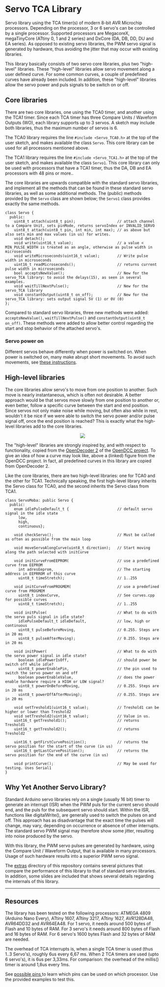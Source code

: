 # <a name="Servo_TCA"></a>Servo TCA Library #

Servo library using the TCA timer(s) of modern 8-bit AVR Microchip processors. Depending on the processor, 3 or 6 servo's can be controlled by a single processor. Supported processors are MegacoreX, megaTinyCore (ATtiny 0, 1 and 2 series) and DxCore (DA, DB, DD, DU and EA series). As opposed to existing servo libraries, the PWM servo signal is  generated by hardware, thus avoiding the jitter that may occur with existing libraries.

This library basically consists of two servo core libraries, plus two "high-level" libraries. These "high-level" libraries allow servo movement along a user defined curve. For some common curves, a couple of predefined curves have already been included. In addition, these "high-level" libraries allow the servo power and puls signals to be switch on or off.  

## Core libraries ##
There are two core libraries, one using the TCA0 timer, and another using the TCA1 timer.
Since each TCA timer has three Compare Units / Waveform Outputs (WO), each library supports up to 3 servos.
A sketch may include both libraries, thus the maximum number of servos is 6.

The TCA0 library requires the line `#include <Servo_TCA0.h>` at the top of the user sketch, and makes available the class `Servo`. This core library can be used for all processors mentioned above.

The TCA1 library requires the line `#include <Servo_TCA1.h>` at the top of the user sketch, and makes available the class `Servo1`. This core library can only be used with processors that have a TCA1 timer, thus the DA, DB and EA processors with 48 pins or more..  


The core libraries are upwards compatible with the standard servo libraries, and implement all the methods that can be found in these standard servo libraries, as well as some additional methods. The (public) methods provided by the `Servo` class are shown below; the `Servo1` class provides exactly the same methods.

    class Servo {
      public:
        uint8_t attach(uint8_t pin);                   // attach channel to a Compare Unit, sets pinMode, returns servoIndex or INVALID_SERVO
        uint8_t attach(uint8_t pin, int min, int max); // as above but also sets min and max values (in us) for writes.
        void detach();
        void write(uint16_t value);                    // a value < MIN_PULSE_WIDTH is treated as an angle, otherwise as pulse width in microseconds
        void writeMicroseconds(uint16_t value);        // Write pulse width in microseconds
        uint16_t readMicroseconds();                   // returns current pulse width in microseconds
        bool acceptsNewValue();                        // New for the servo_TCA library: to avoid the delays(15), as seen in several examples.
        void waitTillNextPulse();                      // New for the servo_TCA library
        void constantOutput(uint8_t on_off);           // New for the servo_TCA library: sets output signal 5V (1) or 0V (0)
    };

Compared to standard servo libraries, three new methods were added: `acceptsNewValue()`, `waitTillNextPulse()` and `constantOutput(uint8_t on_off)`. These methods were added to allow better control regarding the start and stop behavior of the attached servo's.

### Servo power on ###
Different servos behave differently when power is switched on. When power is switched on, many make abrupt short movements. To avoid such movements, see [these instructions](extras/PowerOn.md).

## High-level libraries ##
The core libraries allow servo's to move from one position to another. Such move is nearly instantaneous, which is often not desirable. A better approach would be that servos move slowly from one position to another or, even better, follow a specific curve between the start and end position. Since servos not only make noise while moving, but often also while in rest, wouldn't it be nice if we were able to switch the servo power and/or pulse signal off, once the end position is reached? This is exactly what the high-level libraries add to the core libraries.

<div style="text-align:center"><img src="https://www.opendcc.de/elektronik/opendecoder/curve_hp1p.gif" /></div>

The "high-level" libraries are strongly inspired by, and with respect to functionality, copied from the [OpenDecoder 2](https://www.opendcc.de/elektronik/opendecoder/opendecoder_sw_servo.html) of the [OpenDCC project](https://www.opendcc.de/index.html). To give an idea of how a curve may look like, above a (linked) figure from the OpenDCC project. In fact, all predefined curves in this library are copied from OpenDecoder 2.

Like the core libraries, there are two high-level libraries: one for TCA0 and the other for TCA1. Technically speaking, the first high-level library inherits the Servo class for TCA0, and the second inherits the Servo class from TCA1.

    class ServoMoba: public Servo {
      public:
        enum idlePulseDefault_t {                      // default servo signal in the idle state
          low,  
          high,
          continuous};

        void checkServo();                             // Must be called as often as possible from the main loop

        void moveServoAlongCurve(uint8_t direction);   // Start moving along the path selected with initCurve

        void initCurveFromEEPROM(                      // use a predefined curve from EEPROM
          int adresEeprom,                             // The starting address in EEPRROM of this curve
          uint8_t timeStretch);                        // 1..255

        void initCurveFromPROGMEM(                     // use a predefined curve from PROGMEM
          uint8_t indexCurve,                          // See curves.cpp for possible curves
          uint8_t timeStretch);                        // 1..255

        void initPulse(                                // What to do with the servo puls signal in idle state?
          idlePulseDefault_t idleDefault,              // low, high or continuous
          uint8_t pulseBeforeMoving,                   // 0.255. Steps are in 20 ms
          uint8_t pulseAfterMoving);                   // 0.255. Steps are in 20 ms

        void initPower(                                // What to do with the servo power signal in idle state?
          boolean idlePowerIsOff,                      // should power be switch off while idle?
          uint8_t powerEnablePin,                      // the pin used to switch the servo power on and off
          boolean powerEnableValue,                    // does the power enable hardware require a HIGH or LOW signal?
          uint8_t powerOnBeforeMoving,                 // 0.255. Steps are in 20 ms
          uint8_t powerOffAfterMoving);                // 0.255. Steps are in 20 ms

        void setTreshold1(uint16_t value);             // Treshold1 can be higher or lower than Treshold2
        void setTreshold2(uint16_t value);             // Value in us.
        uint16_t getTreshold1();                       // returns Treshold1
        uint16_t getTreshold2();                       // returns Treshold2

        uint16_t getFirstCurvePosition();              // returns the servo position for the start of the curve (in us)
        uint16_t getLastCurvePosition();               // returns the servo position for the end of the curve (in us)

        void printCurve();                             // May be used for testing. Uses Serial1
    }

## Why Yet Another Servo Library? ##
Standard Arduino servo libraries rely on a single (usually 16 bit) timer to generate an interrupt (ISR) when the PWM puls for the current servo should end, and the puls for the subsequent servo should start. Within the ISR, functions like digitalWrite(), are generally used to switch the pulses on and off. This approach has as disadvantage that the exact time the pulses will change, may vary, depending on occurrence or absence of other interrupts. The standard servo PWM signal may therefore show some jitter, resulting into noise produced by the servo.

With this library, the PWM servo pulses are generated by hardware, using the Compare Unit / Waveform Output, that is available in many processors. Usage of such hardware results into a superior PWM servo signal.

The [extras](extras/) directory of this repository contains several pictures that compare the performance of this library to that of standard servo libraries. In addition, some slides are included that shows several details regarding the internals of this library.

___
## Resources
The library has been tested on the following processors: ATMEGA 4809 (Arduino Nano Every), ATtiny 1607, ATtiny 3217, ATtiny 1627, AVR128DA48, AVR64DD32 and AVR64EA48. For 1 servo, it needs around 500 bytes of Flash and 10 bytes of RAM. For 3 servo's it needs around 800 bytes of Flash and 16 bytes of RAM. For 6 servo's 1600 bytes Flash and 32 bytes of RAM are needed.

The overhead of TCA interrupts is, when a single TCA timer is used (thus 1..3 Servo's), roughly 6us every 6,67 ms. When 2 TCA timers are used (upto 6 servo's), it is 6us per 3,33ms.
For comparison: the overhead of the millis() timer is around 1,8us every 1ms.

See [possible pins ](extras/ProcessorsAndPins.md) to learn which pins can be used on which processor. Use the provided examples to test this.
